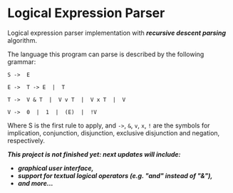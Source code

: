 # Logical Expression Parser
Logical expression parser implementation with ___recursive descent parsing___ algorithm.

The language this program can parse is described by the following grammar:

`S ->  E`

`E ->  T -> E  |  T`

`T ->  V & T  |  V v T  |  V x T  |  V`

`V ->  0  |  1  |  (E)  |  !V`

Where S is the first rule to apply, and `->`, `&`, `v`, `x`, `!` are the symbols for implication, conjunction, disjunction, exclusive disjunction and negation, respectively.

___This project is not finished yet: next updates will include:___
- ___graphical user interface,___
- ___support for textual logical operators (e.g. "and" instead of "&"),___
- ___and more...___
